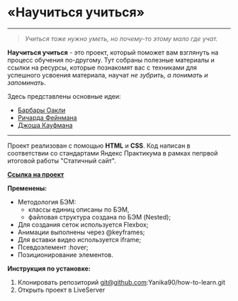 # «‎Научиться учиться»

---

> _Учиться тоже нужно уметь, но почему-то этому мало где учат._

**Научиться учиться** - это проект, который поможет вам взглянуть на процесс обучения по-другому.
Тут собраны полезные материалы и ссылки на ресурсы, которые познакомят вас с техниками для успешного усвоения материала, научат _не зубрить, а понимать и запоминать_.

Здесь представлены основные идеи:

- [Барбары Оакли](https://www.livelib.ru/author/629767-barbara-oakli)
- [Ричарда Фейнмана](https://www.livelib.ru/author/180342-richard-fejnman)
- [Джоша Кауфмана](https://www.livelib.ru/author/354617-dzhosh-kaufman)

---

Проект реализован с помощью **HTML** и **CSS**.
Код написан в соответствии со стандартами Яндекс Практикума в рамках пепрвой итоговой работы "Статичный сайт".

**[Ссылка на проект](https://yanika90.github.io/how-to-learn/)**

**Пременены:**

- Методология БЭМ:
  - классы единиц описаны по БЭМ,
  - файловая структура создана по БЭМ (Nested);
- Для создания сеток используется Flexbox;
- Анимации выполнены через @keyframes;
- Для вставки видео используется iframe;
- Псевдоэлемент :hover;
- Позиционирование элементов.

**Инструкция по установке:**
1. Клонировать репозиторий git@github.com:Yanika90/how-to-learn.git
2. Открыть проект в LiveServer
